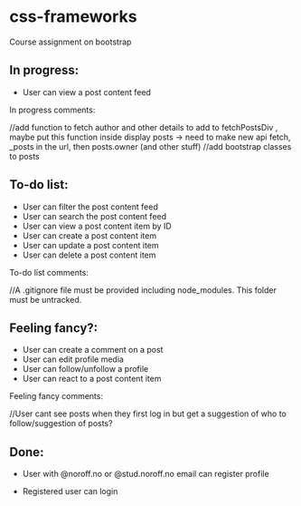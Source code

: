 # css-frameworks
Course assignment on bootstrap



## In progress:

- User can view a post content feed

In progress comments:

//add function to fetch author and other details to add to fetchPostsDiv , maybe put this function inside display posts -> need to make new api fetch, _posts in the url, then posts.owner (and other stuff)
//add bootstrap classes to posts



## To-do list:

- User can filter the post content feed
- User can search the post content feed
- User can view a post content item by ID
- User can create a post content item
- User can update a post content item
- User can delete a post content item

To-do list comments:

//A .gitignore file must be provided including node_modules. This folder must be untracked.



## Feeling fancy?:

- User can create a comment on a post
- User can edit profile media
- User can follow/unfollow a profile
- User can react to a post content item

Feeling fancy comments:

//User cant see posts when they first log in but get a suggestion of who to follow/suggestion of posts?



## Done:

- User with @noroff.no or @stud.noroff.no email can register profile

- Registered user can login